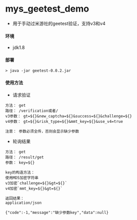# mys_geetest_demo

* 用于手动过米游社的geetest验证，支持v3和v4

#### 环境

* jdk1.8

#### 部署

``` 
> java -jar geetest-0.0.2.jar
```

#### 使用方法

* 请求验证

```text
方法： get
路径： /verification或者/
v3参数： gt=${}&new_captcha=${}&success=${}&challenge=${}
v4参数： gt=${}&risk_type=${}&mmt_key=${}&use_v4=true

注意： 参数必须全传，否则会显示缺少参数
```

* 轮询结果

```text
方法： get
路径： /result/get
参数： key=${}

key的构造方法：
使用MD5加密字符串
v3加密`challenge=${}&gt=${}`
v4加密`mmt_key=${}&gt=${}`

返回结果：
application/json

{"code":-1,"message":"缺少参数key","data":null}
```